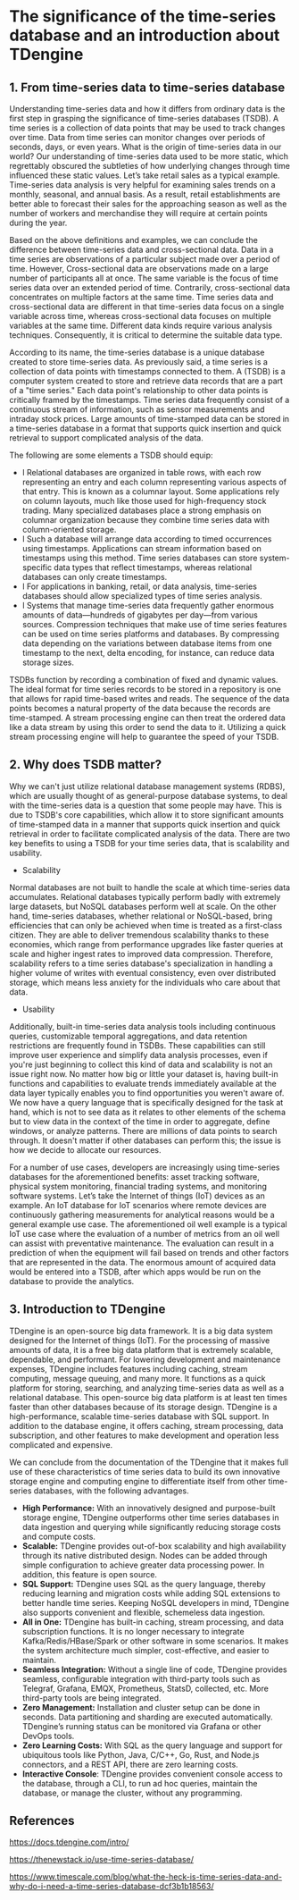 # The significance of the time-series database and an introduction about TDengine



## 1.  From time-series data to time-series database

Understanding time-series data and how it differs from ordinary data is the first step in grasping the significance of time-series databases (TSDB). A time series is a collection of data points that may be used to track changes over time. Data from time series can monitor changes over periods of seconds, days, or even years. What is the origin of time-series data in our world? Our understanding of time-series data used to be more static, which regrettably obscured the subtleties of how underlying changes through time influenced these static values. Let’s take retail sales as a typical example. Time-series data analysis is very helpful for examining sales trends on a monthly, seasonal, and annual basis. As a result, retail establishments are better able to forecast their sales for the approaching season as well as the number of workers and merchandise they will require at certain points during the year.

Based on the above definitions and examples, we can conclude the difference between time-series data and cross-sectional data. Data in a time series are observations of a particular subject made over a period of time. However, Cross-sectional data are observations made on a large number of participants all at once. The same variable is the focus of time series data over an extended period of time. Contrarily, cross-sectional data concentrates on multiple factors at the same time. Time series data and cross-sectional data are different in that time-series data focus on a single variable across time, whereas cross-sectional data focuses on multiple variables at the same time. Different data kinds require various analysis techniques. Consequently, it is critical to determine the suitable data type.

According to its name, the time-series database is a unique database created to store time-series data. As previously said, a time series is a collection of data points with timestamps connected to them. A (TSDB) is a computer system created to store and retrieve data records that are a part of a "time series." Each data point's relationship to other data points is critically framed by the timestamps. Time series data frequently consist of a continuous stream of information, such as sensor measurements and intraday stock prices. Large amounts of time-stamped data can be stored in a time-series database in a format that supports quick insertion and quick retrieval to support complicated analysis of the data. 

The following are some elements a TSDB should equip:

- l Relational databases are organized in table rows, with each row representing an entry and each column representing various aspects of that entry. This is known as a columnar layout. Some applications rely on column layouts, much like those used for high-frequency stock trading. Many specialized databases place a strong emphasis on columnar organization because they combine time series data with column-oriented storage.
- l Such a database will arrange data according to timed occurrences using timestamps. Applications can stream information based on timestamps using this method. Time series databases can store system-specific data types that reflect timestamps, whereas relational databases can only create timestamps.
- l For applications in banking, retail, or data analysis, time-series databases should allow specialized types of time series analysis.
- l Systems that manage time-series data frequently gather enormous amounts of data—hundreds of gigabytes per day—from various sources. Compression techniques that make use of time series features can be used on time series platforms and databases. By compressing data depending on the variations between database items from one timestamp to the next, delta encoding, for instance, can reduce data storage sizes.

TSDBs function by recording a combination of fixed and dynamic values. The ideal format for time series records to be stored in a repository is one that allows for rapid time-based writes and reads. The sequence of the data points becomes a natural property of the data because the records are time-stamped. A stream processing engine can then treat the ordered data like a data stream by using this order to send the data to it. Utilizing a quick stream processing engine will help to guarantee the speed of your TSDB.



## 2.  Why does TSDB matter?

Why we can't just utilize relational database management systems (RDBS), which are usually thought of as general-purpose database systems, to deal with the time-series data is a question that some people may have. This is due to TSDB's core capabilities, which allow it to store significant amounts of time-stamped data in a manner that supports quick insertion and quick retrieval in order to facilitate complicated analysis of the data. There are two key benefits to using a TSDB for your time series data, that is scalability and usability.

- Scalability

Normal databases are not built to handle the scale at which time-series data accumulates. Relational databases typically perform badly with extremely large datasets, but NoSQL databases perform well at scale. On the other hand, time-series databases, whether relational or NoSQL-based, bring efficiencies that can only be achieved when time is treated as a first-class citizen. They are able to deliver tremendous scalability thanks to these economies, which range from performance upgrades like faster queries at scale and higher ingest rates to improved data compression. Therefore, scalability refers to a time series database's specialization in handling a higher volume of writes with eventual consistency, even over distributed storage, which means less anxiety for the individuals who care about that data.

- Usability

Additionally, built-in time-series data analysis tools including continuous queries, customizable temporal aggregations, and data retention restrictions are frequently found in TSDBs. These capabilities can still improve user experience and simplify data analysis processes, even if you're just beginning to collect this kind of data and scalability is not an issue right now. No matter how big or little your dataset is, having built-in functions and capabilities to evaluate trends immediately available at the data layer typically enables you to find opportunities you weren't aware of. We now have a query language that is specifically designed for the task at hand, which is not to see data as it relates to other elements of the schema but to view data in the context of the time in order to aggregate, define windows, or analyze patterns. There are millions of data points to search through. It doesn't matter if other databases can perform this; the issue is how we decide to allocate our resources.

For a number of use cases, developers are increasingly using time-series databases for the aforementioned benefits: asset tracking software, physical system monitoring, financial trading systems, and monitoring software systems. Let’s take the Internet of things (IoT) devices as an example. An IoT database for IoT scenarios where remote devices are continuously gathering measurements for analytical reasons would be a general example use case. The aforementioned oil well example is a typical IoT use case where the evaluation of a number of metrics from an oil well can assist with preventative maintenance. The evaluation can result in a prediction of when the equipment will fail based on trends and other factors that are represented in the data. The enormous amount of acquired data would be entered into a TSDB, after which apps would be run on the database to provide the analytics. 



## 3. Introduction to TDengine

TDengine is an open-source big data framework. It is a big data system designed for the Internet of things (IoT). For the processing of massive amounts of data, it is a free big data platform that is extremely scalable, dependable, and performant. For lowering development and maintenance expenses, TDengine includes features including caching, stream computing, message queuing, and many more. It functions as a quick platform for storing, searching, and analyzing time-series data as well as a relational database. This open-source big data platform is at least ten times faster than other databases because of its storage design. TDengine is a high-performance, scalable time-series database with SQL support. In addition to the database engine, it offers caching, stream processing, data subscription, and other features to make development and operation less complicated and expensive.

We can conclude from the documentation of the TDengine that it makes full use of these characteristics of time series data to build its own innovative storage engine and computing engine to differentiate itself from other time-series databases, with the following advantages.

- **High Performance:** With an innovatively designed and purpose-built storage engine, TDengine outperforms other time series databases in data ingestion and querying while significantly reducing storage costs and compute costs.
- **Scalable:** TDengine provides out-of-box scalability and high availability through its native distributed design. Nodes can be added through simple configuration to achieve greater data processing power. In addition, this feature is open source.
- **SQL Support:** TDengine uses SQL as the query language, thereby reducing learning and migration costs while adding SQL extensions to better handle time series. Keeping NoSQL developers in mind, TDengine also supports convenient and flexible, schemeless data ingestion.
- **All in One:** TDengine has built-in caching, stream processing, and data subscription functions. It is no longer necessary to integrate Kafka/Redis/HBase/Spark or other software in some scenarios. It makes the system architecture much simpler, cost-effective, and easier to maintain. 
- **Seamless Integration:** Without a single line of code, TDengine provides seamless, configurable integration with third-party tools such as Telegraf, Grafana, EMQX, Prometheus, StatsD, collected, etc. More third-party tools are being integrated.
- **Zero Management:** Installation and cluster setup can be done in seconds. Data partitioning and sharding are executed automatically. TDengine’s running status can be monitored via Grafana or other DevOps tools.
- **Zero Learning Costs:** With SQL as the query language and support for ubiquitous tools like Python, Java, C/C++, Go, Rust, and Node.js connectors, and a REST API, there are zero learning costs.
- **Interactive Console**: TDengine provides convenient console access to the database, through a CLI, to run ad hoc queries, maintain the database, or manage the cluster, without any programming.



## References

https://docs.tdengine.com/intro/

https://thenewstack.io/use-time-series-database/

https://www.timescale.com/blog/what-the-heck-is-time-series-data-and-why-do-i-need-a-time-series-database-dcf3b1b18563/


